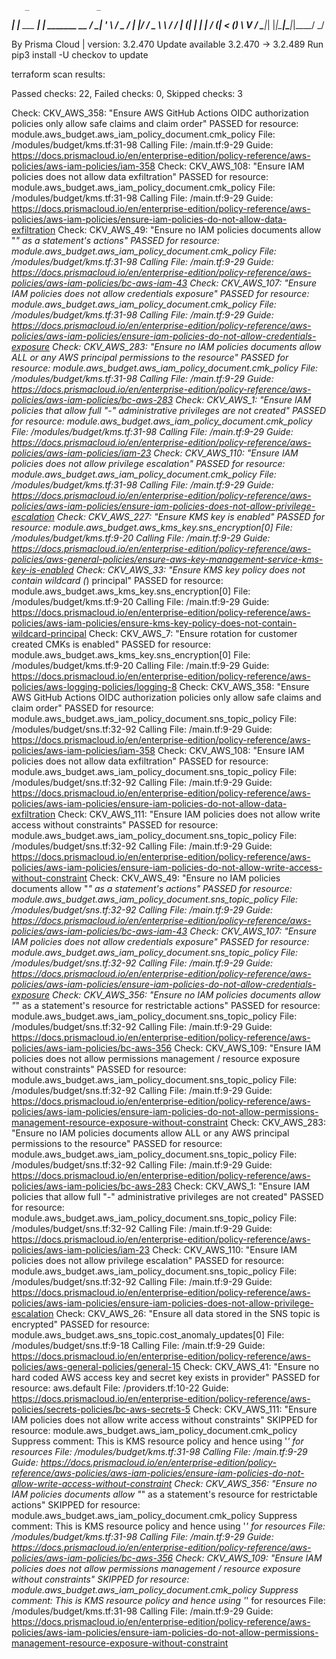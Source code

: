 

       _               _
   ___| |__   ___  ___| | _______   __
  / __| '_ \ / _ \/ __| |/ / _ \ \ / /
 | (__| | | |  __/ (__|   < (_) \ V /
  \___|_| |_|\___|\___|_|\_\___/ \_/

By Prisma Cloud | version: 3.2.470 
Update available 3.2.470 -> 3.2.489
Run pip3 install -U checkov to update 


terraform scan results:

Passed checks: 22, Failed checks: 0, Skipped checks: 3

Check: CKV_AWS_358: "Ensure AWS GitHub Actions OIDC authorization policies only allow safe claims and claim order"
	PASSED for resource: module.aws_budget.aws_iam_policy_document.cmk_policy
	File: /modules/budget/kms.tf:31-98
	Calling File: /main.tf:9-29
	Guide: https://docs.prismacloud.io/en/enterprise-edition/policy-reference/aws-policies/aws-iam-policies/iam-358
Check: CKV_AWS_108: "Ensure IAM policies does not allow data exfiltration"
	PASSED for resource: module.aws_budget.aws_iam_policy_document.cmk_policy
	File: /modules/budget/kms.tf:31-98
	Calling File: /main.tf:9-29
	Guide: https://docs.prismacloud.io/en/enterprise-edition/policy-reference/aws-policies/aws-iam-policies/ensure-iam-policies-do-not-allow-data-exfiltration
Check: CKV_AWS_49: "Ensure no IAM policies documents allow "*" as a statement's actions"
	PASSED for resource: module.aws_budget.aws_iam_policy_document.cmk_policy
	File: /modules/budget/kms.tf:31-98
	Calling File: /main.tf:9-29
	Guide: https://docs.prismacloud.io/en/enterprise-edition/policy-reference/aws-policies/aws-iam-policies/bc-aws-iam-43
Check: CKV_AWS_107: "Ensure IAM policies does not allow credentials exposure"
	PASSED for resource: module.aws_budget.aws_iam_policy_document.cmk_policy
	File: /modules/budget/kms.tf:31-98
	Calling File: /main.tf:9-29
	Guide: https://docs.prismacloud.io/en/enterprise-edition/policy-reference/aws-policies/aws-iam-policies/ensure-iam-policies-do-not-allow-credentials-exposure
Check: CKV_AWS_283: "Ensure no IAM policies documents allow ALL or any AWS principal permissions to the resource"
	PASSED for resource: module.aws_budget.aws_iam_policy_document.cmk_policy
	File: /modules/budget/kms.tf:31-98
	Calling File: /main.tf:9-29
	Guide: https://docs.prismacloud.io/en/enterprise-edition/policy-reference/aws-policies/aws-iam-policies/bc-aws-283
Check: CKV_AWS_1: "Ensure IAM policies that allow full "*-*" administrative privileges are not created"
	PASSED for resource: module.aws_budget.aws_iam_policy_document.cmk_policy
	File: /modules/budget/kms.tf:31-98
	Calling File: /main.tf:9-29
	Guide: https://docs.prismacloud.io/en/enterprise-edition/policy-reference/aws-policies/aws-iam-policies/iam-23
Check: CKV_AWS_110: "Ensure IAM policies does not allow privilege escalation"
	PASSED for resource: module.aws_budget.aws_iam_policy_document.cmk_policy
	File: /modules/budget/kms.tf:31-98
	Calling File: /main.tf:9-29
	Guide: https://docs.prismacloud.io/en/enterprise-edition/policy-reference/aws-policies/aws-iam-policies/ensure-iam-policies-does-not-allow-privilege-escalation
Check: CKV_AWS_227: "Ensure KMS key is enabled"
	PASSED for resource: module.aws_budget.aws_kms_key.sns_encryption[0]
	File: /modules/budget/kms.tf:9-20
	Calling File: /main.tf:9-29
	Guide: https://docs.prismacloud.io/en/enterprise-edition/policy-reference/aws-policies/aws-general-policies/ensure-aws-key-management-service-kms-key-is-enabled
Check: CKV_AWS_33: "Ensure KMS key policy does not contain wildcard (*) principal"
	PASSED for resource: module.aws_budget.aws_kms_key.sns_encryption[0]
	File: /modules/budget/kms.tf:9-20
	Calling File: /main.tf:9-29
	Guide: https://docs.prismacloud.io/en/enterprise-edition/policy-reference/aws-policies/aws-iam-policies/ensure-kms-key-policy-does-not-contain-wildcard-principal
Check: CKV_AWS_7: "Ensure rotation for customer created CMKs is enabled"
	PASSED for resource: module.aws_budget.aws_kms_key.sns_encryption[0]
	File: /modules/budget/kms.tf:9-20
	Calling File: /main.tf:9-29
	Guide: https://docs.prismacloud.io/en/enterprise-edition/policy-reference/aws-policies/aws-logging-policies/logging-8
Check: CKV_AWS_358: "Ensure AWS GitHub Actions OIDC authorization policies only allow safe claims and claim order"
	PASSED for resource: module.aws_budget.aws_iam_policy_document.sns_topic_policy
	File: /modules/budget/sns.tf:32-92
	Calling File: /main.tf:9-29
	Guide: https://docs.prismacloud.io/en/enterprise-edition/policy-reference/aws-policies/aws-iam-policies/iam-358
Check: CKV_AWS_108: "Ensure IAM policies does not allow data exfiltration"
	PASSED for resource: module.aws_budget.aws_iam_policy_document.sns_topic_policy
	File: /modules/budget/sns.tf:32-92
	Calling File: /main.tf:9-29
	Guide: https://docs.prismacloud.io/en/enterprise-edition/policy-reference/aws-policies/aws-iam-policies/ensure-iam-policies-do-not-allow-data-exfiltration
Check: CKV_AWS_111: "Ensure IAM policies does not allow write access without constraints"
	PASSED for resource: module.aws_budget.aws_iam_policy_document.sns_topic_policy
	File: /modules/budget/sns.tf:32-92
	Calling File: /main.tf:9-29
	Guide: https://docs.prismacloud.io/en/enterprise-edition/policy-reference/aws-policies/aws-iam-policies/ensure-iam-policies-do-not-allow-write-access-without-constraint
Check: CKV_AWS_49: "Ensure no IAM policies documents allow "*" as a statement's actions"
	PASSED for resource: module.aws_budget.aws_iam_policy_document.sns_topic_policy
	File: /modules/budget/sns.tf:32-92
	Calling File: /main.tf:9-29
	Guide: https://docs.prismacloud.io/en/enterprise-edition/policy-reference/aws-policies/aws-iam-policies/bc-aws-iam-43
Check: CKV_AWS_107: "Ensure IAM policies does not allow credentials exposure"
	PASSED for resource: module.aws_budget.aws_iam_policy_document.sns_topic_policy
	File: /modules/budget/sns.tf:32-92
	Calling File: /main.tf:9-29
	Guide: https://docs.prismacloud.io/en/enterprise-edition/policy-reference/aws-policies/aws-iam-policies/ensure-iam-policies-do-not-allow-credentials-exposure
Check: CKV_AWS_356: "Ensure no IAM policies documents allow "*" as a statement's resource for restrictable actions"
	PASSED for resource: module.aws_budget.aws_iam_policy_document.sns_topic_policy
	File: /modules/budget/sns.tf:32-92
	Calling File: /main.tf:9-29
	Guide: https://docs.prismacloud.io/en/enterprise-edition/policy-reference/aws-policies/aws-iam-policies/bc-aws-356
Check: CKV_AWS_109: "Ensure IAM policies does not allow permissions management / resource exposure without constraints"
	PASSED for resource: module.aws_budget.aws_iam_policy_document.sns_topic_policy
	File: /modules/budget/sns.tf:32-92
	Calling File: /main.tf:9-29
	Guide: https://docs.prismacloud.io/en/enterprise-edition/policy-reference/aws-policies/aws-iam-policies/ensure-iam-policies-do-not-allow-permissions-management-resource-exposure-without-constraint
Check: CKV_AWS_283: "Ensure no IAM policies documents allow ALL or any AWS principal permissions to the resource"
	PASSED for resource: module.aws_budget.aws_iam_policy_document.sns_topic_policy
	File: /modules/budget/sns.tf:32-92
	Calling File: /main.tf:9-29
	Guide: https://docs.prismacloud.io/en/enterprise-edition/policy-reference/aws-policies/aws-iam-policies/bc-aws-283
Check: CKV_AWS_1: "Ensure IAM policies that allow full "*-*" administrative privileges are not created"
	PASSED for resource: module.aws_budget.aws_iam_policy_document.sns_topic_policy
	File: /modules/budget/sns.tf:32-92
	Calling File: /main.tf:9-29
	Guide: https://docs.prismacloud.io/en/enterprise-edition/policy-reference/aws-policies/aws-iam-policies/iam-23
Check: CKV_AWS_110: "Ensure IAM policies does not allow privilege escalation"
	PASSED for resource: module.aws_budget.aws_iam_policy_document.sns_topic_policy
	File: /modules/budget/sns.tf:32-92
	Calling File: /main.tf:9-29
	Guide: https://docs.prismacloud.io/en/enterprise-edition/policy-reference/aws-policies/aws-iam-policies/ensure-iam-policies-does-not-allow-privilege-escalation
Check: CKV_AWS_26: "Ensure all data stored in the SNS topic is encrypted"
	PASSED for resource: module.aws_budget.aws_sns_topic.cost_anomaly_updates[0]
	File: /modules/budget/sns.tf:9-18
	Calling File: /main.tf:9-29
	Guide: https://docs.prismacloud.io/en/enterprise-edition/policy-reference/aws-policies/aws-general-policies/general-15
Check: CKV_AWS_41: "Ensure no hard coded AWS access key and secret key exists in provider"
	PASSED for resource: aws.default
	File: /providers.tf:10-22
	Guide: https://docs.prismacloud.io/en/enterprise-edition/policy-reference/aws-policies/secrets-policies/bc-aws-secrets-5
Check: CKV_AWS_111: "Ensure IAM policies does not allow write access without constraints"
	SKIPPED for resource: module.aws_budget.aws_iam_policy_document.cmk_policy
	Suppress comment: This is KMS resource policy and hence using '*' for resources
	File: /modules/budget/kms.tf:31-98
	Calling File: /main.tf:9-29
	Guide: https://docs.prismacloud.io/en/enterprise-edition/policy-reference/aws-policies/aws-iam-policies/ensure-iam-policies-do-not-allow-write-access-without-constraint
Check: CKV_AWS_356: "Ensure no IAM policies documents allow "*" as a statement's resource for restrictable actions"
	SKIPPED for resource: module.aws_budget.aws_iam_policy_document.cmk_policy
	Suppress comment: This is KMS resource policy and hence using '*' for resources
	File: /modules/budget/kms.tf:31-98
	Calling File: /main.tf:9-29
	Guide: https://docs.prismacloud.io/en/enterprise-edition/policy-reference/aws-policies/aws-iam-policies/bc-aws-356
Check: CKV_AWS_109: "Ensure IAM policies does not allow permissions management / resource exposure without constraints"
	SKIPPED for resource: module.aws_budget.aws_iam_policy_document.cmk_policy
	Suppress comment: This is KMS resource policy and hence using '*' for resources
	File: /modules/budget/kms.tf:31-98
	Calling File: /main.tf:9-29
	Guide: https://docs.prismacloud.io/en/enterprise-edition/policy-reference/aws-policies/aws-iam-policies/ensure-iam-policies-do-not-allow-permissions-management-resource-exposure-without-constraint

